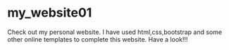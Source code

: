 # my_website01
Check out my personal website. I have used html,css,bootstrap and some other online templates to complete this website. Have a look!!!
